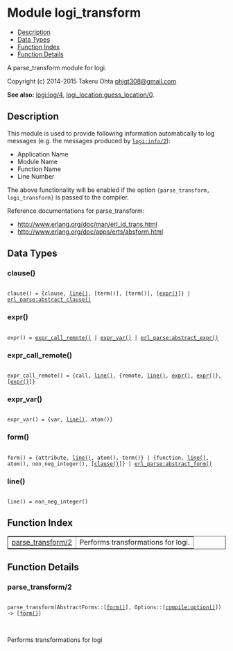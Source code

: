 

# Module logi_transform #
* [Description](#description)
* [Data Types](#types)
* [Function Index](#index)
* [Function Details](#functions)

A parse_transform module for logi.

Copyright (c) 2014-2015 Takeru Ohta <phjgt308@gmail.com>

__See also:__ [logi:log/4](logi.md#log-4), [logi_location:guess_location/0](logi_location.md#guess_location-0).

<a name="description"></a>

## Description ##

This module is used to provide following information automatically to log messages (e.g. the messages produced by [`logi:info/2`](logi.md#info-2)):
- Application Name
- Module Name
- Function Name
- Line Number

The above functionality will be enabled if the option `{parse_transform, logi_transform}` is passed to the compiler.

Reference documentations for parse_transform:
- http://www.erlang.org/doc/man/erl_id_trans.html
- http://www.erlang.org/doc/apps/erts/absform.html

<a name="types"></a>

## Data Types ##




### <a name="type-clause">clause()</a> ###


<pre><code>
clause() = {clause, <a href="#type-line">line()</a>, [term()], [term()], [<a href="#type-expr">expr()</a>]} | <a href="erl_parse.md#type-abstract_clause">erl_parse:abstract_clause()</a>
</code></pre>




### <a name="type-expr">expr()</a> ###


<pre><code>
expr() = <a href="#type-expr_call_remote">expr_call_remote()</a> | <a href="#type-expr_var">expr_var()</a> | <a href="erl_parse.md#type-abstract_expr">erl_parse:abstract_expr()</a>
</code></pre>




### <a name="type-expr_call_remote">expr_call_remote()</a> ###


<pre><code>
expr_call_remote() = {call, <a href="#type-line">line()</a>, {remote, <a href="#type-line">line()</a>, <a href="#type-expr">expr()</a>, <a href="#type-expr">expr()</a>}, [<a href="#type-expr">expr()</a>]}
</code></pre>




### <a name="type-expr_var">expr_var()</a> ###


<pre><code>
expr_var() = {var, <a href="#type-line">line()</a>, atom()}
</code></pre>




### <a name="type-form">form()</a> ###


<pre><code>
form() = {attribute, <a href="#type-line">line()</a>, atom(), term()} | {function, <a href="#type-line">line()</a>, atom(), non_neg_integer(), [<a href="#type-clause">clause()</a>]} | <a href="erl_parse.md#type-abstract_form">erl_parse:abstract_form()</a>
</code></pre>




### <a name="type-line">line()</a> ###


<pre><code>
line() = non_neg_integer()
</code></pre>

<a name="index"></a>

## Function Index ##


<table width="100%" border="1" cellspacing="0" cellpadding="2" summary="function index"><tr><td valign="top"><a href="#parse_transform-2">parse_transform/2</a></td><td>Performs transformations for logi.</td></tr></table>


<a name="functions"></a>

## Function Details ##

<a name="parse_transform-2"></a>

### parse_transform/2 ###

<pre><code>
parse_transform(AbstractForms::[<a href="#type-form">form()</a>], Options::[<a href="compile.md#type-option">compile:option()</a>]) -&gt; [<a href="#type-form">form()</a>]
</code></pre>
<br />

Performs transformations for logi

